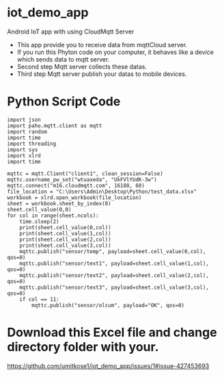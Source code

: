 # iot_demo_app
Android IoT app with using CloudMqtt Server
- This app provide you to receive data from mqttCloud server.
- If you run this Phyton code on your computer, it behaves like a device which sends data to mqtt server.
- Second step Mqtt server collects these datas.
- Third step Mqtt server publish your datas to mobile devices.

# Python Script Code
```
import json
import paho.mqtt.client as mqtt
import random
import time
import threading
import sys
import xlrd
import time

mqttc = mqtt.Client("client1", clean_session=False)
mqttc.username_pw_set("wtuaxeda", "UkFVlYUdK-3w")
mqttc.connect("m16.cloudmqtt.com", 16188, 60)
file_location = "C:\Users\Admin\Desktop\Python/test_data.xlsx"
workbook = xlrd.open_workbook(file_location)
sheet = workbook.sheet_by_index(0)
sheet.cell_value(0,0)
for col in range(sheet.ncols):
    time.sleep(2)
    print(sheet.cell_value(0,col))
    print(sheet.cell_value(1,col))
    print(sheet.cell_value(2,col))
    print(sheet.cell_value(3,col))
    mqttc.publish("sensor/temp", payload=sheet.cell_value(0,col), qos=0)
    mqttc.publish("sensor/text1", payload=sheet.cell_value(1,col), qos=0)
    mqttc.publish("sensor/text2", payload=sheet.cell_value(2,col), qos=0)
    mqttc.publish("sensor/text3", payload=sheet.cell_value(3,col), qos=0)
    if col == 11:
        mqttc.publish("sensor/olcum", payload="OK", qos=0)
```
# Download this Excel file and change directory folder with your. 
https://github.com/umitkose1/iot_demo_app/issues/1#issue-427453693
